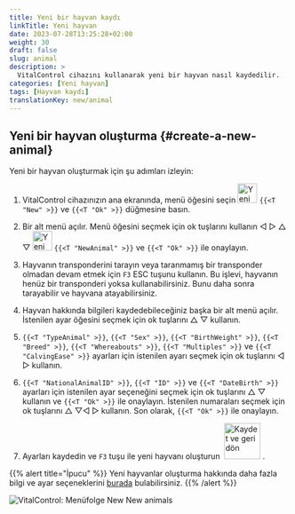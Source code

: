 ```yaml
---
title: Yeni bir hayvan kaydı
linkTitle: Yeni hayvan
date: 2023-07-28T13:25:28+02:00
weight: 30
draft: false
slug: animal
description: >
  VitalControl cihazını kullanarak yeni bir hayvan nasıl kaydedilir.
categories: [Yeni hayvan]
tags: [Hayvan kaydı]
translationKey: new/animal
---
```

## Yeni bir hayvan oluşturma {#create-a-new-animal}

Yeni bir hayvan oluşturmak için şu adımları izleyin:

1. VitalControl cihazınızın ana ekranında, menü öğesini seçin <img src="/icons/main/new-animal.svg" width="35" align="bottom" alt="Yeni hayvan" /> `{{<T "New" >}}` ve `{{<T "Ok" >}}` düğmesine basın.

2. Bir alt menü açılır. Menü öğesini seçmek için ok tuşlarını kullanın ◁ ▷ △ ▽ <img src="/icons/main/new-animal.svg" width="35" align="bottom" alt="Yeni hayvan" /> `{{<T "NewAnimal" >}}` ve `{{<T "Ok" >}}` ile onaylayın.

3. Hayvanın transponderini tarayın veya taranmamış bir transponder olmadan devam etmek için `F3` ESC tuşunu kullanın. Bu işlevi, hayvanın henüz bir transponderi yoksa kullanabilirsiniz. Bunu daha sonra tarayabilir ve hayvana atayabilirsiniz.

4. Hayvan hakkında bilgileri kaydedebileceğiniz başka bir alt menü açılır. İstenilen ayar öğesini seçmek için ok tuşlarını △ ▽ kullanın.

5. `{{<T "TypeAnimal" >}}`, `{{<T "Sex" >}}`, `{{<T "BirthWeight" >}}`, `{{<T "Breed" >}}`, `{{<T "Whereabouts" >}}`, `{{<T "Multiples" >}}` ve `{{<T "CalvingEase" >}}` ayarları için istenilen ayarı seçmek için ok tuşlarını ◁ ▷ kullanın.

6. `{{<T "NationalAnimalID" >}}`, `{{<T "ID" >}}` ve `{{<T "DateBirth" >}}` ayarları için istenilen ayar seçeneğini seçmek için ok tuşlarını △ ▽ kullanın ve `{{<T "Ok" >}}` ile onaylayın. İstenilen numaraları seçmek için ok tuşlarını △ ▽◁ ▷ kullanın. Son olarak, `{{<T "Ok" >}}` ile onaylayın.

7. Ayarları kaydedin ve `F3` tuşu ile yeni hayvanı oluşturun &nbsp;<img src="/icons/footer/save_exit.svg" width="65" align="bottom" alt="Kaydet ve geri dön" />&nbsp;.

{{% alert title="İpucu" %}}
Yeni hayvanlar oluşturma hakkında daha fazla bilgi ve ayar seçeneklerini [burada](../../settings/animal-registration/) bulabilirsiniz.
{{% /alert %}}


   ![VitalControl: Menüfolge New New animals](../images/new.png "Yeni bir hayvan oluştur")
